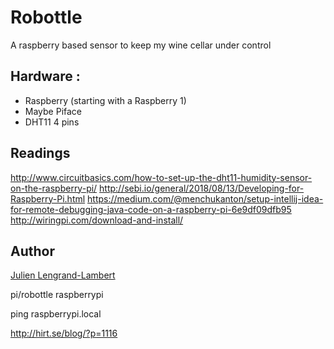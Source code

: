 # Robottle

A raspberry based sensor to keep my wine cellar under control

## Hardware : 

* Raspberry (starting with a Raspberry 1)
* Maybe Piface
* DHT11 4 pins

## Readings


http://www.circuitbasics.com/how-to-set-up-the-dht11-humidity-sensor-on-the-raspberry-pi/
http://sebi.io/general/2018/08/13/Developing-for-Raspberry-Pi.html
https://medium.com/@menchukanton/setup-intellij-idea-for-remote-debugging-java-code-on-a-raspberry-pi-6e9df09dfb95
http://wiringpi.com/download-and-install/

## Author 

[Julien Lengrand-Lambert](https://github.com/jlengrand)


pi/robottle
raspberrypi

ping raspberrypi.local


http://hirt.se/blog/?p=1116